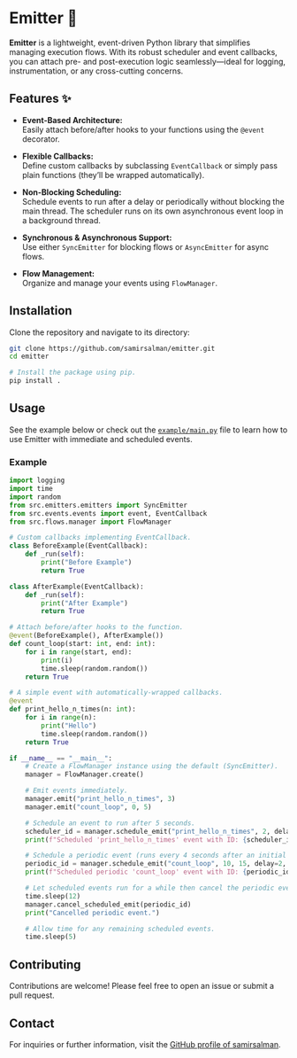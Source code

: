 # Emitter 🚀

**Emitter** is a lightweight, event-driven Python library that simplifies managing execution flows. With its robust scheduler and event callbacks, you can attach pre- and post-execution logic seamlessly—ideal for logging, instrumentation, or any cross-cutting concerns.

## Features ✨

- **Event-Based Architecture:**  
  Easily attach before/after hooks to your functions using the `@event` decorator.

- **Flexible Callbacks:**  
  Define custom callbacks by subclassing `EventCallback` or simply pass plain functions (they’ll be wrapped automatically).

- **Non-Blocking Scheduling:**  
  Schedule events to run after a delay or periodically without blocking the main thread. The scheduler runs on its own asynchronous event loop in a background thread.

- **Synchronous & Asynchronous Support:**  
  Use either `SyncEmitter` for blocking flows or `AsyncEmitter` for async flows.

- **Flow Management:**  
  Organize and manage your events using `FlowManager`.

## Installation

Clone the repository and navigate to its directory:

```bash
git clone https://github.com/samirsalman/emitter.git
cd emitter

# Install the package using pip.
pip install .
```


## Usage

See the example below or check out the [`example/main.py`](example/main.py) file to learn how to use Emitter with immediate and scheduled events.

### Example

```python
import logging
import time
import random
from src.emitters.emitters import SyncEmitter
from src.events.events import event, EventCallback
from src.flows.manager import FlowManager

# Custom callbacks implementing EventCallback.
class BeforeExample(EventCallback):
    def _run(self):
        print("Before Example")
        return True

class AfterExample(EventCallback):
    def _run(self):
        print("After Example")
        return True

# Attach before/after hooks to the function.
@event(BeforeExample(), AfterExample())
def count_loop(start: int, end: int):
    for i in range(start, end):
        print(i)
        time.sleep(random.random())
    return True

# A simple event with automatically-wrapped callbacks.
@event
def print_hello_n_times(n: int):
    for i in range(n):
        print("Hello")
        time.sleep(random.random())
    return True

if __name__ == "__main__":
    # Create a FlowManager instance using the default (SyncEmitter).
    manager = FlowManager.create()

    # Emit events immediately.
    manager.emit("print_hello_n_times", 3)
    manager.emit("count_loop", 0, 5)

    # Schedule an event to run after 5 seconds.
    scheduler_id = manager.schedule_emit("print_hello_n_times", 2, delay=5)
    print(f"Scheduled 'print_hello_n_times' event with ID: {scheduler_id}")

    # Schedule a periodic event (runs every 4 seconds after an initial 2-second delay).
    periodic_id = manager.schedule_emit("count_loop", 10, 15, delay=2, interval=4)
    print(f"Scheduled periodic 'count_loop' event with ID: {periodic_id}")

    # Let scheduled events run for a while then cancel the periodic event.
    time.sleep(12)
    manager.cancel_scheduled_emit(periodic_id)
    print("Cancelled periodic event.")

    # Allow time for any remaining scheduled events.
    time.sleep(5)
```

## Contributing

Contributions are welcome! Please feel free to open an issue or submit a pull request.


## Contact

For inquiries or further information, visit the [GitHub profile of samirsalman](https://github.com/samirsalman).